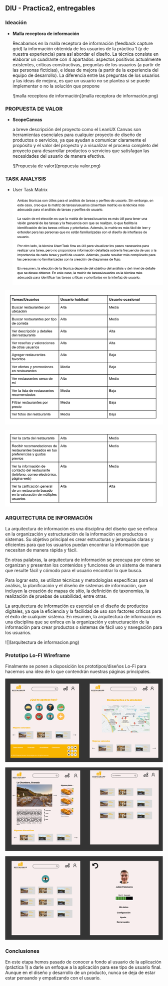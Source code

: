 ## DIU - Practica2, entregables

### Ideación 
* **Malla receptora de información** 

  Recabamos en la malla receptora de información (feedback capture grid) la información obtenida de los usuarios de la práctica 1 (y de nuestra experiencia) para así abordar el diseño. La técnica consiste en elaborar un cuadrante con 4 apartados: aspectos positivos actualmente existentes, críticas constructivas, preguntas de los usuarios (a partir de las personas ficticias), e ideas de mejora (a partir de la experiencia del equipo de desarrollo). La diferencia entre las preguntas de los usuarios y las ideas de mejora, es que un usuario no se plantea si se puede implementar o no la solución que propone

  ![malla receptora de información](malla receptora de información.png)


### PROPUESTA DE VALOR
* **ScopeCanvas**

  a breve descripción del proyecto como el LeanUX Canvas son herramientas  esenciales para cualquier proyecto de diseño de productos o servicios,  ya que ayudan a comunicar claramente el propósito y el valor del  proyecto y a visualizar el proceso completo del proyecto para  desarrollar productos o servicios que satisfagan las necesidades del  usuario de manera efectiva.

  ![Propuesta de valor](propuesta valor.png)


### TASK ANALYSIS

* User Task Matrix

  ![](descripcion.png)

![](tabla_1.png)

![](tabla_2.png)

### ARQUITECTURA DE INFORMACIÓN

 La arquitectura de información es una disciplina del diseño que se enfoca en la organización y estructuración de la información en productos o sistemas. Su objetivo principal es crear estructuras y jerarquías claras y eficientes para que los usuarios puedan encontrar la información que necesitan de manera rápida y fácil.

En otras palabras, la arquitectura de información se preocupa por cómo se organizan y presentan los contenidos y funciones de un sistema de manera que resulte fácil y cómodo para el usuario encontrar lo que busca.

Para lograr esto, se utilizan técnicas y metodologías específicas para el análisis, la planificación y el diseño de sistemas de información, que incluyen la creación de mapas de sitio, la definición de taxonomías, la realización de pruebas de usabilidad, entre otras.

La arquitectura de información es esencial en el diseño de productos digitales, ya que la eficiencia y la facilidad de uso son factores críticos para el éxito de cualquier sistema. En resumen, la arquitectura de información es una disciplina que se enfoca en la organización y estructuración de la información para crear productos o sistemas de fácil uso y navegación para los usuarios.

![](arquitectura de informacion.png)

### Prototipo Lo-FI Wireframe 

Finalmente se ponen a disposición los prototipos/diseños Lo-Fi para hacernos una idea de lo que contendrán nuestras páginas principales.

![](1.png)

![](2.png)

![](3.png)

### Conclusiones  

En este etapa hemos pasado de conocer a fondo al usuario de la aplicación (práctica 1) a darle un enfoque a la aplicación para ese tipo de usuario final. Aunque en el diseño y desarrollo de un producto, nunca se deja de estar  estar pensando y empatizando con el usuario.




